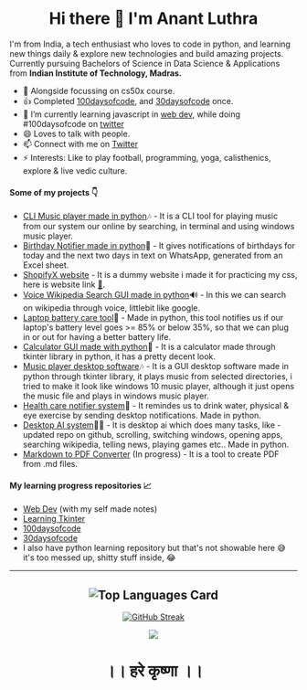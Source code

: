 <div style="text-align:center">

# Hi there 👋 I'm Anant Luthra
</div>

I'm from India, a tech enthusiast who loves to code in python, and learning new things daily & explore new technologies and build amazing projects. Currently pursuing Bachelors of Science in Data Science & Applications from **Indian Institute of Technology, Madras.**

- 🔭 Alongside focussing on cs50x course.
- 👍 Completed [100daysofcode](https://twitter.com/anant_luthra_/status/1531500725238472705), and [30daysofcode](https://github.com/AnantLuthra/30daysofcode) once.
- 🌱 I’m currently learning javascript in [web dev](https://github.com/AnantLuthra/WebDev-Notes), while doing #100daysofcode on [twitter](https://twitter.com/anant_luthra_/status/1741750511681081492)
- 😄 Loves to talk with people.
- 📫 Connect with me on [Twitter](https://twitter.com/anant_luthra_)
- ⚡ Interests: Like to play football, programming, yoga, calisthenics, explore & live vedic culture.

#### Some of my projects 👇
- [CLI Music player made in python](https://github.com/AnantLuthra/cli-music-player)🎶 - It is a CLI tool for playing music from our system our online by searching, in terminal and using windows music player.
- [Birthday Notifier made in python](https://github.com/AnantLuthra/birthay-notifier)🔔 - It gives notifications of birthdays for today and the next two days in text on WhatsApp, generated from an Excel sheet.
- [ShopifyX website](https://github.com/AnantLuthra/shopifyX) - It is a dummy website i made it for practicing my css, here is website link [🔗](https://anantluthra.github.io/shopifyX/).
- [Voice Wikipedia Search GUI made in python](https://github.com/AnantLuthra/wikipedia_searcher)🔊 - In this we can search on wikipedia through voice, littlebit like google.
- [Laptop battery care tool](https://github.com/AnantLuthra/Laptop-battery-Care-notifier/)🔔 - Made in python, this tool notifies us if our laptop's battery level goes >= 85% or below 35%, so that we can plug in or out for having a better battery life.
- [Calculator GUI made with python](https://github.com/AnantLuthra/Tkinter-projects/tree/master/Calculator%20GUI)🧭 - It is a calculator made through tkinter library in python, it has a pretty decent look.
- [Music player desktop software](https://github.com/AnantLuthra/Tkinter-projects/tree/master/Music%20player)🎶 - It is a GUI desktop software made in python through tkinter library, it plays music from selected directories, i tried to make it look like windows 10 music player, although it just opens the music file and plays in windows music player.
- [Health care notifier system](https://github.com/AnantLuthra/Health-Care-Notifier-System)🏃 - It remindes us to drink water, physical & eye exercise by sending desktop notifications. Made in python.
- [Desktop AI system](https://github.com/AnantLuthra/A.I.-Assistant)👨‍💻 - It is desktop ai which does many tasks, like - updated repo on github, scrolling, switching windows, opening apps, searching wikipedia, telling news, playing games etc.. Made in python.
- [Markdown to PDF Converter](https://github.com/AnantLuthra/Md-to-pdf) (In progress) - It is a tool to create PDF from .md files.

#### My learning progress repositories 📈

- [Web Dev](https://github.com/AnantLuthra/WebDev-Notes) (with my self made notes)
- [Learning Tkinter](https://github.com/AnantLuthra/Tkinter-learning)
- [100daysofcode](https://github.com/AnantLuthra/100daysofcode)
- [30daysofcode](https://github.com/AnantLuthra/30daysofcode)
- I also have python learning repository but that's not showable here 😅 it's too messed up, shitty stuff inside, 😂

<div style="text-align:center">

---
![Top Languages Card](https://github-readme-stats.vercel.app/api/top-langs/?username=anantluthra&layout=compact&theme=chartreuse-dark)
---

[![GitHub Streak](https://github-readme-streak-stats.herokuapp.com/?user=anantluthra&theme=chartreuse-dark)](https://git.io/streak-stats)

![](https://komarev.com/ghpvc/?username=anantluthra)


# ।। हरे कृष्णा ।।
</div>
